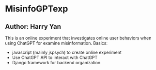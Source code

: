 # MisinfoGPTexp

## Author: Harry Yan

This is an online experiment that investigates online user behaviors when using ChatGPT for examine misinformation.
Basics: 
- javascript (mainly jspsych) to create online experiment
- Use ChatGPT API to interact with ChatGPT
- Django framework for backend organization
